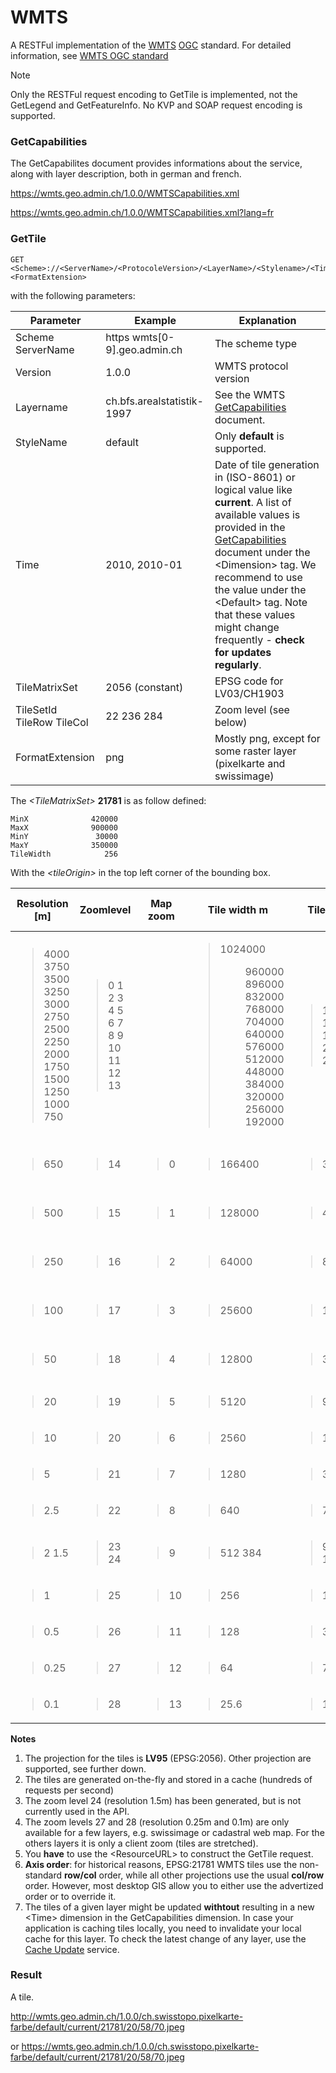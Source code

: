# WMTS

A RESTFul implementation of the
[WMTS](http://www.opengeospatial.org/standards/wmts)
[OGC](http://www.opengeospatial.org/) standard. For detailed
information, see [WMTS OGC
standard](http://www.opengeospatial.org/standards/wmts)

<div class="note">

<div class="title">

Note

</div>

Only the RESTFul request encoding to <span
class="title-ref">GetTile</span> is implemented, not the <span
class="title-ref">GetLegend</span> and <span
class="title-ref">GetFeatureInfo</span>. No KVP and SOAP request
encoding is supported.

</div>

### GetCapabilities

The GetCapabilites document provides informations about the service,
along with layer description, both in german and french.

<https://wmts.geo.admin.ch/1.0.0/WMTSCapabilities.xml>

<https://wmts.geo.admin.ch/1.0.0/WMTSCapabilities.xml?lang=fr>

### GetTile

    GET <Scheme>://<ServerName>/<ProtocoleVersion>/<LayerName>/<Stylename>/<Time>/<TileMatrixSet>/<TileSetId>/<TileRow>/<TileCol>.<FormatExtension>

with the following parameters:

| Parameter                 | Example                        | Explanation                                                                                                                                                                                                                                                                                                                                                               |
| ------------------------- | ------------------------------ | ------------------------------------------------------------------------------------------------------------------------------------------------------------------------------------------------------------------------------------------------------------------------------------------------------------------------------------------------------------------------- |
| Scheme ServerName         | https wmts\[0-9\].geo.admin.ch | The scheme type                                                                                                                                                                                                                                                                                                                                                           |
| Version                   | 1.0.0                          | WMTS protocol version                                                                                                                                                                                                                                                                                                                                                     |
| Layername                 | ch.bfs.arealstatistik-1997     | See the WMTS [GetCapabilities](//wmts.geo.admin.ch/1.0.0/WMTSCapabilities.xml) document.                                                                                                                                                                                                                                                                                  |
| StyleName                 | default                        | Only **default** is supported.                                                                                                                                                                                                                                                                                                                                            |
| Time                      | 2010, 2010-01                  | Date of tile generation in (ISO-8601) or logical value like **current**. A list of available values is provided in the [GetCapabilities](//wmts.geo.admin.ch/1.0.0/WMTSCapabilities.xml) document under the \<Dimension\> tag. We recommend to use the value under the \<Default\> tag. Note that these values might change frequently - **check for updates regularly**. |
| TileMatrixSet             | 2056 (constant)                | EPSG code for LV03/CH1903                                                                                                                                                                                                                                                                                                                                                 |
| TileSetId TileRow TileCol | 22 236 284                     | Zoom level (see below)                                                                                                                                                                                                                                                                                                                                                    |
| FormatExtension           | png                            | Mostly png, except for some raster layer (pixelkarte and swissimage)                                                                                                                                                                                                                                                                                                      |

The _\<TileMatrixSet\>_ **21781** is as follow defined:

    MinX              420000
    MaxX              900000
    MinY               30000
    MaxY              350000
    TileWidth            256

With the _\<tileOrigin\>_ in the top left corner of the bounding box.

<table>
<thead>
<tr class="header">
<th>Resolution [m]</th>
<th>Zoomlevel</th>
<th>Map zoom</th>
<th>Tile width m</th>
<th>Tiles X</th>
<th>Tiles Y</th>
<th>Tiles</th>
<th>Approx. scale at 96 dpi per zoom level</th>
</tr>
</thead>
<tbody>
<tr class="odd">
<td><blockquote>
<p>4000 3750 3500 3250 3000 2750 2500 2250 2000 1750 1500 1250 1000
750</p>
</blockquote></td>
<td><blockquote>
<p>0 1 2 3 4 5 6 7 8 9 10 11 12 13</p>
</blockquote></td>
<td></td>
<td><blockquote>
<dl>
<dt>1024000</dt>
<dd>
<p>960000 896000 832000 768000 704000 640000 576000 512000 448000 384000
320000 256000 192000</p>
</dd>
</dl>
</blockquote></td>
<td><blockquote>
<p>1 1 1 1 1 1 1 1 1 2 2 2 2 3</p>
</blockquote></td>
<td><blockquote>
<p>1 1 1 1 1 1 1 1 1 1 1 1 2 2</p>
</blockquote></td>
<td><blockquote>
<p>1 1 1 1 1 1 1 1 1 2 2 2 4 6</p>
</blockquote></td>
<td></td>
</tr>
<tr class="even">
<td><blockquote>
<p>650</p>
</blockquote></td>
<td><blockquote>
<p>14</p>
</blockquote></td>
<td><blockquote>
<p>0</p>
</blockquote></td>
<td><blockquote>
<p>166400</p>
</blockquote></td>
<td><blockquote>
<p>3</p>
</blockquote></td>
<td><blockquote>
<p>2</p>
</blockquote></td>
<td><blockquote>
<p>6</p>
</blockquote></td>
<td><blockquote>
<p>1 : 2'456'694</p>
</blockquote></td>
</tr>
<tr class="odd">
<td><blockquote>
<p>500</p>
</blockquote></td>
<td><blockquote>
<p>15</p>
</blockquote></td>
<td><blockquote>
<p>1</p>
</blockquote></td>
<td><blockquote>
<p>128000</p>
</blockquote></td>
<td><blockquote>
<p>4</p>
</blockquote></td>
<td><blockquote>
<p>3</p>
</blockquote></td>
<td><blockquote>
<p>12</p>
</blockquote></td>
<td><blockquote>
<p>1 : 1'889'765</p>
</blockquote></td>
</tr>
<tr class="even">
<td><blockquote>
<p>250</p>
</blockquote></td>
<td><blockquote>
<p>16</p>
</blockquote></td>
<td><blockquote>
<p>2</p>
</blockquote></td>
<td><blockquote>
<p>64000</p>
</blockquote></td>
<td><blockquote>
<p>8</p>
</blockquote></td>
<td><blockquote>
<p>5</p>
</blockquote></td>
<td><blockquote>
<p>40</p>
</blockquote></td>
<td><blockquote>
<p>1 : 944'882</p>
</blockquote></td>
</tr>
<tr class="odd">
<td><blockquote>
<p>100</p>
</blockquote></td>
<td><blockquote>
<p>17</p>
</blockquote></td>
<td><blockquote>
<p>3</p>
</blockquote></td>
<td><blockquote>
<p>25600</p>
</blockquote></td>
<td><blockquote>
<p>19</p>
</blockquote></td>
<td><blockquote>
<p>13</p>
</blockquote></td>
<td><blockquote>
<p>247</p>
</blockquote></td>
<td><blockquote>
<p>1 : 377'953</p>
</blockquote></td>
</tr>
<tr class="even">
<td><blockquote>
<p>50</p>
</blockquote></td>
<td><blockquote>
<p>18</p>
</blockquote></td>
<td><blockquote>
<p>4</p>
</blockquote></td>
<td><blockquote>
<p>12800</p>
</blockquote></td>
<td><blockquote>
<p>38</p>
</blockquote></td>
<td><blockquote>
<p>25</p>
</blockquote></td>
<td><blockquote>
<p>950</p>
</blockquote></td>
<td><blockquote>
<p>1 : 188'976</p>
</blockquote></td>
</tr>
<tr class="odd">
<td><blockquote>
<p>20</p>
</blockquote></td>
<td><blockquote>
<p>19</p>
</blockquote></td>
<td><blockquote>
<p>5</p>
</blockquote></td>
<td><blockquote>
<p>5120</p>
</blockquote></td>
<td><blockquote>
<p>94</p>
</blockquote></td>
<td><blockquote>
<p>63</p>
</blockquote></td>
<td><blockquote>
<p>5'922</p>
</blockquote></td>
<td><blockquote>
<p>1 : 75'591</p>
</blockquote></td>
</tr>
<tr class="even">
<td><blockquote>
<p>10</p>
</blockquote></td>
<td><blockquote>
<p>20</p>
</blockquote></td>
<td><blockquote>
<p>6</p>
</blockquote></td>
<td><blockquote>
<p>2560</p>
</blockquote></td>
<td><blockquote>
<p>188</p>
</blockquote></td>
<td><blockquote>
<p>125</p>
</blockquote></td>
<td><blockquote>
<p>23'500</p>
</blockquote></td>
<td><blockquote>
<p>1 : 37'795</p>
</blockquote></td>
</tr>
<tr class="odd">
<td><blockquote>
<p>5</p>
</blockquote></td>
<td><blockquote>
<p>21</p>
</blockquote></td>
<td><blockquote>
<p>7</p>
</blockquote></td>
<td><blockquote>
<p>1280</p>
</blockquote></td>
<td><blockquote>
<p>375</p>
</blockquote></td>
<td><blockquote>
<p>250</p>
</blockquote></td>
<td><blockquote>
<p>93'750</p>
</blockquote></td>
<td><blockquote>
<p>1 : 18'898</p>
</blockquote></td>
</tr>
<tr class="even">
<td><blockquote>
<p>2.5</p>
</blockquote></td>
<td><blockquote>
<p>22</p>
</blockquote></td>
<td><blockquote>
<p>8</p>
</blockquote></td>
<td><blockquote>
<p>640</p>
</blockquote></td>
<td><blockquote>
<p>750</p>
</blockquote></td>
<td><blockquote>
<p>500</p>
</blockquote></td>
<td><blockquote>
<p>375'000</p>
</blockquote></td>
<td><blockquote>
<p>1 : 9'449</p>
</blockquote></td>
</tr>
<tr class="odd">
<td><blockquote>
<p>2 1.5</p>
</blockquote></td>
<td><blockquote>
<p>23 24</p>
</blockquote></td>
<td><blockquote>
<p>9</p>
</blockquote></td>
<td><blockquote>
<p>512 384</p>
</blockquote></td>
<td><blockquote>
<p>938 1250</p>
</blockquote></td>
<td><blockquote>
<p>625 834</p>
</blockquote></td>
<td><blockquote>
<p>586'250 1'042'500</p>
</blockquote></td>
<td><blockquote>
<p>1 : 7'559</p>
</blockquote></td>
</tr>
<tr class="even">
<td><blockquote>
<p>1</p>
</blockquote></td>
<td><blockquote>
<p>25</p>
</blockquote></td>
<td><blockquote>
<p>10</p>
</blockquote></td>
<td><blockquote>
<p>256</p>
</blockquote></td>
<td><blockquote>
<p>1875</p>
</blockquote></td>
<td><blockquote>
<p>1250</p>
</blockquote></td>
<td><blockquote>
<p>2'343'750</p>
</blockquote></td>
<td><blockquote>
<p>1 : 3'780</p>
</blockquote></td>
</tr>
<tr class="odd">
<td><blockquote>
<p>0.5</p>
</blockquote></td>
<td><blockquote>
<p>26</p>
</blockquote></td>
<td><blockquote>
<p>11</p>
</blockquote></td>
<td><blockquote>
<p>128</p>
</blockquote></td>
<td><blockquote>
<p>3750</p>
</blockquote></td>
<td><blockquote>
<p>2500</p>
</blockquote></td>
<td><blockquote>
<p>9'375'000</p>
</blockquote></td>
<td><blockquote>
<p>1 : 1'890</p>
</blockquote></td>
</tr>
<tr class="even">
<td><blockquote>
<p>0.25</p>
</blockquote></td>
<td><blockquote>
<p>27</p>
</blockquote></td>
<td><blockquote>
<p>12</p>
</blockquote></td>
<td><blockquote>
<p>64</p>
</blockquote></td>
<td><blockquote>
<p>7500</p>
</blockquote></td>
<td><blockquote>
<p>5000</p>
</blockquote></td>
<td><blockquote>
<p>37'500'000</p>
</blockquote></td>
<td><blockquote>
<p>1 : 945</p>
</blockquote></td>
</tr>
<tr class="odd">
<td><blockquote>
<p>0.1</p>
</blockquote></td>
<td><blockquote>
<p>28</p>
</blockquote></td>
<td><blockquote>
<p>13</p>
</blockquote></td>
<td><blockquote>
<p>25.6</p>
</blockquote></td>
<td><blockquote>
<p>18750</p>
</blockquote></td>
<td><blockquote>
<p>12500</p>
</blockquote></td>
<td><blockquote>
<p>234'375'000</p>
</blockquote></td>
<td><blockquote>
<p>1 : 378</p>
</blockquote></td>
</tr>
</tbody>
</table>

**Notes**

1.  The projection for the tiles is **LV95** (EPSG:2056). Other
    projection are supported, see further down.
2.  The tiles are generated on-the-fly and stored in a cache (hundreds
    of requests per second)
3.  The zoom level 24 (resolution 1.5m) has been generated, but is not
    currently used in the API.
4.  The zoom levels 27 and 28 (resolution 0.25m and 0.1m) are only
    available for a few layers, e.g. swissimage or cadastral web map.
    For the others layers it is only a client zoom (tiles are
    stretched).
5.  You **have** to use the <span
    class="title-ref">\<ResourceURL\></span> to construct the <span
    class="title-ref">GetTile</span> request.
6.  **Axis order**: for historical reasons, EPSG:21781 WMTS tiles use
    the non-standard **row/col** order, while all other projections use
    the usual **col/row** order. However, most desktop GIS allow you to
    either use the advertized order or to override it.
7.  The tiles of a given layer might be updated **withtout** resulting
    in a new \<Time\> dimension in the GetCapabilities dimension. In
    case your application is caching tiles locally, you need to
    invalidate your local cache for this layer. To check the latest
    change of any layer, use the [Cache Update](#cache-update) service.

### Result

A tile.

<http://wmts.geo.admin.ch/1.0.0/ch.swisstopo.pixelkarte-farbe/default/current/21781/20/58/70.jpeg>

or
<https://wmts.geo.admin.ch/1.0.0/ch.swisstopo.pixelkarte-farbe/default/current/21781/20/58/70.jpeg>
